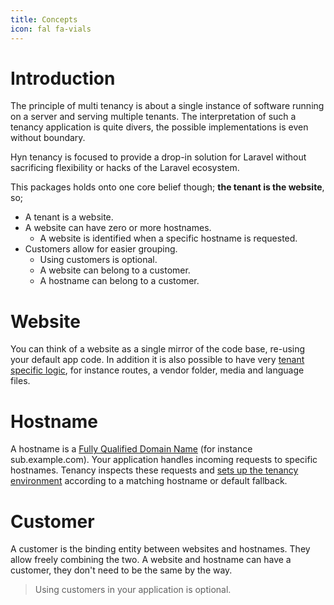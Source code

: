```yaml
---
title: Concepts
icon: fal fa-vials
---
```


# Introduction

The principle of multi tenancy is about a single instance of software running
on a server and serving multiple tenants. The interpretation of such a tenancy
application is quite divers, the possible implementations is even without
boundary.

Hyn tenancy is focused to provide a drop-in solution for Laravel without
sacrificing flexibility or hacks of the Laravel ecosystem.

This packages holds onto one core belief though; **the tenant is the website**, so;

- A tenant is a website.
- A website can have zero or more hostnames.
    - A website is identified when a specific hostname is requested.
- Customers allow for easier grouping.
    - Using customers is optional.
    - A website can belong to a customer.
    - A hostname can belong to a customer.

# Website

You can think of a website as a single mirror of the code base, re-using your default
app code. In addition it is also possible to have very [tenant specific logic][directory-structure], 
for instance routes, a vendor folder, media and language files.

# Hostname

A hostname is a [Fully Qualified Domain Name][fqdn] (for instance sub.example.com).
Your application handles incoming requests to specific hostnames. Tenancy inspects
these requests and [sets up the tenancy environment][identification] according to a 
matching hostname or default fallback.

# Customer

A customer is the binding entity between websites and hostnames. They allow freely
combining the two. A website and hostname can have a customer, they don't need to be
the same by the way.

> Using customers in your application is optional.

[directory-structure]: structure
[fqdn]: https://www.godaddy.com/garage/industry/tech-svcs/it/whats-a-fully-qualified-domain-name-fqdn-and-whats-it-good-for/
[identification]: identification
